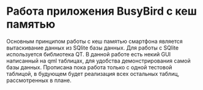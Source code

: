 # Работа приложения BusyBird с кеш памятью
Основным принципом работы с кеш памятью смартфона является вытаскивание данных из SQlite базы данных. Для работы с SQlite используется библиотека QT. В данной работе есть некий GUI написанный на qml таблицах, для удобства демонстрирования самой базы данных. Прописана пока работа только с одной тестовой таблицой, в будующем будет реализация всех остальных таблиц, рассмотренных в плане.
